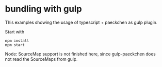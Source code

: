 # bundling with gulp

This examples showing the usage of typescript + paeckchen as gulp plugin.

Start with

```shell
npm install
npm start
```

Node: SourceMap support is not finished here, since gulp-paeckchen does not read the SourceMaps from gulp.
